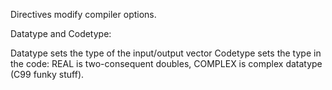 Directives modify compiler options.

Datatype and Codetype:

Datatype sets the type of the input/output vector
Codetype sets the type in the code: REAL is two-consequent doubles, COMPLEX
  is complex datatype (C99 funky stuff).


